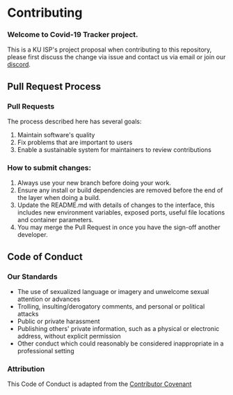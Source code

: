 # Contributing

### Welcome to Covid-19 Tracker project.

This is a KU ISP's project proposal when contributing to this repository, please first discuss the change via issue and contact us via email or join our [discord](https://discord.gg/dnY5egdQDM).

## Pull Request Process

### Pull Requests

The process described here has several goals:

1. Maintain software's quality
2. Fix problems that are important to users
3. Enable a sustainable system for maintainers to review contributions

### How to submit changes:
1. Always use your new branch before doing your work.
2. Ensure any install or build dependencies are removed before the end of the layer when doing a build.
3. Update the README.md with details of changes to the interface, this includes new environment 
   variables, exposed ports, useful file locations and container parameters.
4. You may merge the Pull Request in once you have the sign-off another developer.

## Code of Conduct

### Our Standards

* The use of sexualized language or imagery and unwelcome sexual attention or
advances
* Trolling, insulting/derogatory comments, and personal or political attacks
* Public or private harassment
* Publishing others' private information, such as a physical or electronic
  address, without explicit permission
* Other conduct which could reasonably be considered inappropriate in a
  professional setting

### Attribution

This Code of Conduct is adapted from the [Contributor Covenant](http://contributor-covenant.org/version/1/4)
